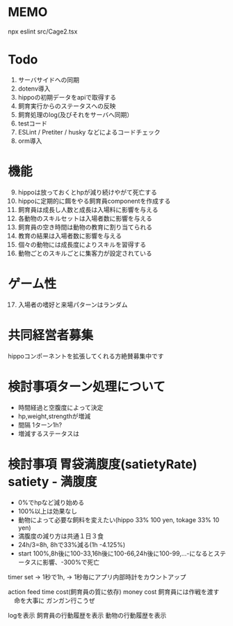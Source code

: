 # MEMO
npx eslint src/Cage2.tsx

# Todo
1. サーバサイドへの同期
2. dotenv導入
3. hippoの初期データをapiで取得する
4. 飼育実行からのステータスへの反映
5. 飼育処理のlog(及びそれをサーバへ同期）
6. testコード
7. ESLint / Pretiter / husky などによるコードチェック
8. orm導入
# 機能
9. hippoは放っておくとhpが減り続けやがて死亡する
10. hippoに定期的に餌をやる飼育員componentを作成する
11. 飼育員は成長し人数と成長は入場料に影響を与える
12. 各動物のスキルセットは入場者数に影響を与える
13. 飼育員の空き時間は動物の教育に割り当てられる  
14. 教育の結果は入場者数に影響を与える
15. 個々の動物には成長度によりスキルを習得する
16. 動物ごとのスキルごとに集客力が設定されている
# ゲーム性
17. 入場者の嗜好と来場パターンはランダム

# 共同経営者募集
hippoコンポーネントを拡張してくれる方絶賛募集中です


# 検討事項ターン処理について
* 時間経過と空腹度によって決定
* hp,weight,strengthが増減
* 間隔 1ターン1h?
* 増減するステータスは
# 検討事項 胃袋満腹度(satietyRate) satiety - 満腹度
* 0%でhpなど減り始める
* 100%以上は効果なし
* 動物によって必要な飼料を変えたい(hippo 33% 100 yen, tokage 33% 10 yen)
* 満腹度の減り方は共通１日３食
* 24h/3=8h, 8hで33%減る(1h -4.125%)
* start 100%,8h後に100-33,16h後に100-66,24h後に100-99,...-になるとステータスに影響、-300%で死亡

timer set
  -> 1秒で1h,
  -> 1秒毎にアプリ内部時計をカウントアップ

action
  feed
    time cost(飼育員の質に依存)
    money cost
飼育員には作戦を渡す
　命を大事に
  ガンガン行こうぜ


logを表示
飼育員の行動履歴を表示
動物の行動履歴を表示
